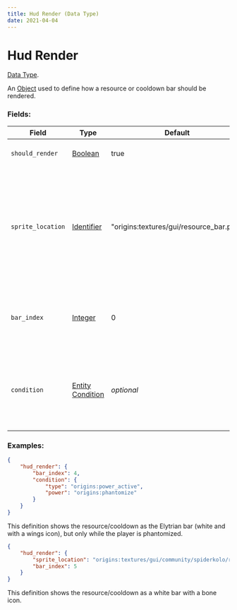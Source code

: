 ```yaml
---
title: Hud Render (Data Type)
date: 2021-04-04
---
```

# Hud Render

[Data Type](../data_types.md).

An [Object](object.md) used to define how a resource or cooldown bar should be rendered.

### Fields:

Field  | Type | Default | Description
-------|------|---------|-------------
`should_render` | [Boolean](boolean.md) | true | Whether the bar should be visible or not.
`sprite_location` | [Identifier](identifier.md) | "origins:textures/gui/resource_bar.png" | The path to the file in the assets which contains what the bar looks like. See the [List of resource bar files](../misc/resource_bars.md) for a list of files included by default in the mod.
`bar_index` | [Integer](integer.md) | 0 | The indexed position of the bar on the sprite to use. Please note that indexes starts at 0.
`condition` | [Entity Condition](../entity_conditions.md) | _optional_ | If set (and `should_render` is true), the bar will only display when the entity with the power fulfills this condition.

### Examples:

```json
{
	"hud_render": {
		"bar_index": 4,
		"condition": {
			"type": "origins:power_active",
			"power": "origins:phantomize"
		}
	}
}
```

This definition shows the resource/cooldown as the Elytrian bar (white and with a wings icon), but only while the player is phantomized.
<br>

```json
{
	"hud_render": {
		"sprite_location": "origins:textures/gui/community/spiderkolo/resource_bar_03.png",
		"bar_index": 5
	}
}
```

This definition shows the resource/cooldown as a white bar with a bone icon.

